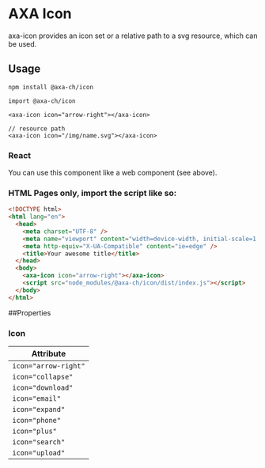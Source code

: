 # AXA Icon

axa-icon provides an icon set or a relative path to a svg resource, which can be used.

## Usage

`npm install @axa-ch/icon`

```
import @axa-ch/icon

<axa-icon icon="arrow-right"></axa-icon>

// resource path
<axa-icon icon="/img/name.svg"></axa-icon>

```

### React

You can use this component like a web component (see above).

### HTML Pages only, import the script like so:

```html
<!DOCTYPE html>
<html lang="en">
  <head>
    <meta charset="UTF-8" />
    <meta name="viewport" content="width=device-width, initial-scale=1.0" />
    <meta http-equiv="X-UA-Compatible" content="ie=edge" />
    <title>Your awesome title</title>
  </head>
  <body>
    <axa-icon icon="arrow-right"></axa-icon>
    <script src="node_modules/@axa-ch/icon/dist/index.js"></script>
  </body>
</html>
```

##Properties

### Icon

| Attribute            |
| -------------------- |
| `icon="arrow-right"` |
| `icon="collapse"`    |
| `icon="download"`    |
| `icon="email"`       |
| `icon="expand"`      |
| `icon="phone"`       |
| `icon="plus"`        |
| `icon="search"`      |
| `icon="upload"`      |
